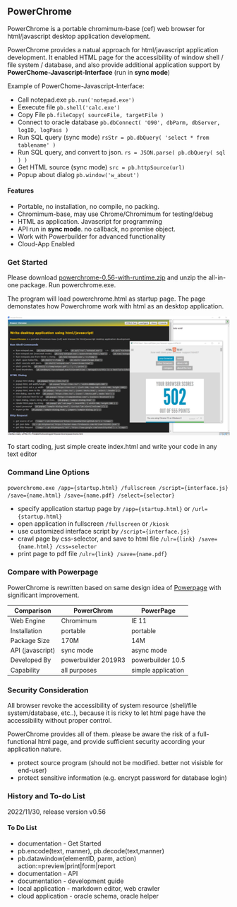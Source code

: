 ## PowerChrome

PowerChrome is a portable chromimum-base (cef) web browser for html/javascript desktop application development.

PowerChrome provides a natual approach for html/javascript application development. It enabled HTML page for the 
accessibility of window shell / file system / database, and also provide additional application support 
by **PowerChome-Javascript-Interface** (run in **sync mode**)

Example of PowerChome-Javascript-Interface:

* Call notepad.exe ``pb.run('notepad.exe')``
* Eexecute file ``pb.shell('calc.exe')``
* Copy File  ``pb.fileCopy( sourceFile, targetFile )``
* Connect to oracle database ``pb.dbConnect( 'O90', dbParm, dbServer, logID, logPass )``
* Run SQL query (sync mode) ``rsStr = pb.dbQuery( 'select * from tablename' )``
* Run SQL query, and convert to json. ``rs = JSON.parse( pb.dbQuery( sql ) )``
* Get HTML source (sync mode) ``src = pb.httpSource(url)`` 
* Popup about dialog ``pb.window('w_about')``

#### Features

* Portable, no installation, no compile, no packing.
* Chromimum-base, may use Chrome/Chromimum for testing/debug
* HTML as application. Javascript for programming
* API run in **sync mode**. no callback, no promise object.
* Work with Powerbuilder for advanced functionality
* Cloud-App Enabled

### Get Started

Please download [powerchrome-0.56-with-runtime.zip](download/powerchrome-0.56-with-runtime.zip) 
and unzip the all-in-one package. Run powerchrome.exe.

The program will load powerchrome.html as startup page. The page demonstates how Powerchrome work with html as an desktop application.

![](powerchrome.jpg)

To start coding, just simple create index.html and write your code in any text editor

### Command Line Options

``powerchrome.exe /app={startup.html} /fullscreen /script={interface.js} /save={name.html} /save={name.pdf} /select={selector}``    

* specify application startup page by ``/app={startup.html}`` or ``/url={startup.html}``
* open application in fullscreen ``/fullscreen`` or ``/kiosk``
* use customized interface script by ``/script={interface.js}``
* crawl page by css-selector, and save to html file ``/ulr={link} /save={name.html} /css=selector``
* print page to pdf file ``/ulr={link} /save={name.pdf}``


### Compare with Powerpage

PowerChrome is rewritten based on same design idea of [Powerpage](https://github.com/casualwriter/powerpage) 
with significant improvement.

| Comparison       | PowerChrom        | PowerPage
|------------------|-----------------|----------
| Web Engine       | Chromimum         | IE 11
| Installation     | portable          | portable
| Package Size     | 170M              | 14M
| API (javascript) | sync mode         | async mode
| Developed By     | powerbuilder 2019R3 | powerbuilder 10.5
| Capability       | all purposes        |  simple application


### Security Consideration

All browser revoke the accessibility of system resource (shell/file system/database, etc..), because it is ricky to 
let html page have the accessibility without proper control.

PowerChrome provides all of them. please be aware the risk of a full-functional html page, and provide sufficient 
security according your application nature. 

* protect source program (should not be modified. better not visisble for end-user)
* protect sensitive information (e.g. encrypt password for database login)


### History and To-do List

2022/11/30, release version v0.56

#### To Do List

* documentation - Get Started
* pb.encode(text, manner), pb.decode(text,manner)
* pb.datawindow(elementID, parm, action) action:=preview|print|form|report
* documentation - API 
* documentation - development guide
* local application - markdown editor, web crawler
* cloud application - oracle schema, oracle helper

